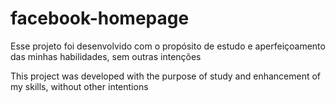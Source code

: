 # facebook-homepage
Esse projeto foi desenvolvido com o propósito de estudo e aperfeiçoamento das minhas habilidades, sem outras intenções

This project was developed with the purpose of study and enhancement of my skills, without other intentions

